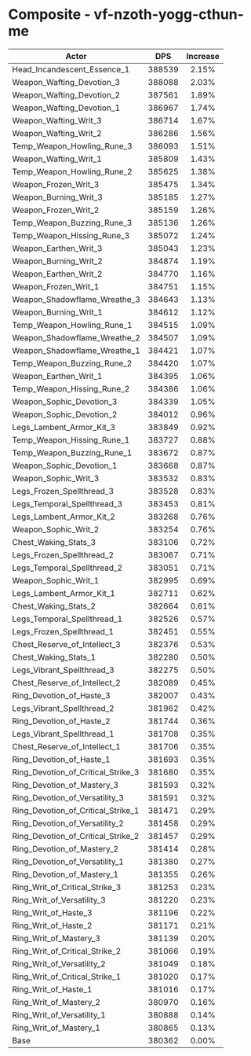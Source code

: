 # Composite - vf-nzoth-yogg-cthun-me
| Actor | DPS | Increase |
|---|:---:|:---:|
|Head_Incandescent_Essence_1|388539|2.15%|
|Weapon_Wafting_Devotion_3|388088|2.03%|
|Weapon_Wafting_Devotion_2|387561|1.89%|
|Weapon_Wafting_Devotion_1|386967|1.74%|
|Weapon_Wafting_Writ_3|386714|1.67%|
|Weapon_Wafting_Writ_2|386286|1.56%|
|Temp_Weapon_Howling_Rune_3|386093|1.51%|
|Weapon_Wafting_Writ_1|385809|1.43%|
|Temp_Weapon_Howling_Rune_2|385625|1.38%|
|Weapon_Frozen_Writ_3|385475|1.34%|
|Weapon_Burning_Writ_3|385185|1.27%|
|Weapon_Frozen_Writ_2|385159|1.26%|
|Temp_Weapon_Buzzing_Rune_3|385136|1.26%|
|Temp_Weapon_Hissing_Rune_3|385072|1.24%|
|Weapon_Earthen_Writ_3|385043|1.23%|
|Weapon_Burning_Writ_2|384874|1.19%|
|Weapon_Earthen_Writ_2|384770|1.16%|
|Weapon_Frozen_Writ_1|384751|1.15%|
|Weapon_Shadowflame_Wreathe_3|384643|1.13%|
|Weapon_Burning_Writ_1|384612|1.12%|
|Temp_Weapon_Howling_Rune_1|384515|1.09%|
|Weapon_Shadowflame_Wreathe_2|384507|1.09%|
|Weapon_Shadowflame_Wreathe_1|384421|1.07%|
|Temp_Weapon_Buzzing_Rune_2|384420|1.07%|
|Weapon_Earthen_Writ_1|384395|1.06%|
|Temp_Weapon_Hissing_Rune_2|384386|1.06%|
|Weapon_Sophic_Devotion_3|384339|1.05%|
|Weapon_Sophic_Devotion_2|384012|0.96%|
|Legs_Lambent_Armor_Kit_3|383849|0.92%|
|Temp_Weapon_Hissing_Rune_1|383727|0.88%|
|Temp_Weapon_Buzzing_Rune_1|383672|0.87%|
|Weapon_Sophic_Devotion_1|383668|0.87%|
|Weapon_Sophic_Writ_3|383532|0.83%|
|Legs_Frozen_Spellthread_3|383528|0.83%|
|Legs_Temporal_Spellthread_3|383453|0.81%|
|Legs_Lambent_Armor_Kit_2|383268|0.76%|
|Weapon_Sophic_Writ_2|383254|0.76%|
|Chest_Waking_Stats_3|383106|0.72%|
|Legs_Frozen_Spellthread_2|383067|0.71%|
|Legs_Temporal_Spellthread_2|383051|0.71%|
|Weapon_Sophic_Writ_1|382995|0.69%|
|Legs_Lambent_Armor_Kit_1|382711|0.62%|
|Chest_Waking_Stats_2|382664|0.61%|
|Legs_Temporal_Spellthread_1|382526|0.57%|
|Legs_Frozen_Spellthread_1|382451|0.55%|
|Chest_Reserve_of_Intellect_3|382376|0.53%|
|Chest_Waking_Stats_1|382280|0.50%|
|Legs_Vibrant_Spellthread_3|382275|0.50%|
|Chest_Reserve_of_Intellect_2|382089|0.45%|
|Ring_Devotion_of_Haste_3|382007|0.43%|
|Legs_Vibrant_Spellthread_2|381962|0.42%|
|Ring_Devotion_of_Haste_2|381744|0.36%|
|Legs_Vibrant_Spellthread_1|381708|0.35%|
|Chest_Reserve_of_Intellect_1|381706|0.35%|
|Ring_Devotion_of_Haste_1|381693|0.35%|
|Ring_Devotion_of_Critical_Strike_3|381680|0.35%|
|Ring_Devotion_of_Mastery_3|381593|0.32%|
|Ring_Devotion_of_Versatility_3|381591|0.32%|
|Ring_Devotion_of_Critical_Strike_1|381471|0.29%|
|Ring_Devotion_of_Versatility_2|381458|0.29%|
|Ring_Devotion_of_Critical_Strike_2|381457|0.29%|
|Ring_Devotion_of_Mastery_2|381414|0.28%|
|Ring_Devotion_of_Versatility_1|381380|0.27%|
|Ring_Devotion_of_Mastery_1|381355|0.26%|
|Ring_Writ_of_Critical_Strike_3|381253|0.23%|
|Ring_Writ_of_Versatility_3|381220|0.23%|
|Ring_Writ_of_Haste_3|381196|0.22%|
|Ring_Writ_of_Haste_2|381171|0.21%|
|Ring_Writ_of_Mastery_3|381139|0.20%|
|Ring_Writ_of_Critical_Strike_2|381066|0.19%|
|Ring_Writ_of_Versatility_2|381049|0.18%|
|Ring_Writ_of_Critical_Strike_1|381020|0.17%|
|Ring_Writ_of_Haste_1|381016|0.17%|
|Ring_Writ_of_Mastery_2|380970|0.16%|
|Ring_Writ_of_Versatility_1|380888|0.14%|
|Ring_Writ_of_Mastery_1|380865|0.13%|
|Base|380362|0.00%|
